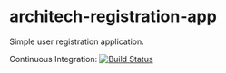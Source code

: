 # architech-registration-app
Simple user registration application.

Continuous Integration:
[![Build Status](https://snap-ci.com/lukasz-szewc/architech-registration-app/branch/master/build_image)](https://snap-ci.com/lukasz-szewc/architech-registration-app/branch/master)